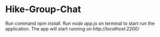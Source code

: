 # Hike-Group-Chat
Run command *npm install*.
Run *node app.js* on terminal to start run the application.
The app will start running on *http://localhost:2200/*
